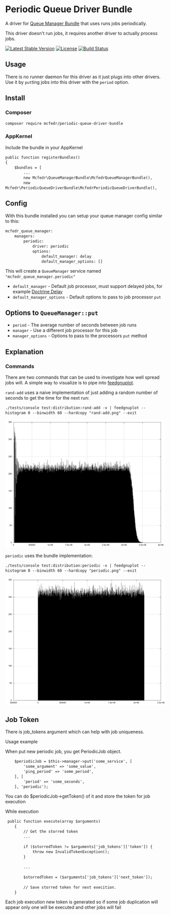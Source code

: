 # Periodic Queue Driver Bundle

A driver for [Queue Manager Bundle](https://github.com/mcfedr/queue-manager-bundle) that uses runs jobs periodically.

This driver doesn't run jobs, it requires another driver to actually process jobs.

[![Latest Stable Version](https://poser.pugx.org/mcfedr/periodic-queue-driver-bundle/v/stable.png)](https://packagist.org/packages/mcfedr/periodic-queue-driver-bundle)
[![License](https://poser.pugx.org/mcfedr/periodic-queue-driver-bundle/license.png)](https://packagist.org/packages/mcfedr/periodic-queue-driver-bundle)
[![Build Status](https://travis-ci.org/mcfedr/periodic-queue-driver-bundle.svg?branch=master)](https://travis-ci.org/mcfedr/periodic-queue-driver-bundle)

## Usage

There is no runner daemon for this driver as it just plugs into other drivers. Use it by
`put`ting jobs into this driver with the `period` option.

## Install

### Composer

    composer require mcfedr/periodic-queue-driver-bundle

### AppKernel

Include the bundle in your AppKernel

    public function registerBundles()
    {
        $bundles = [
            ...
            new Mcfedr\QueueManagerBundle\McfedrQueueManagerBundle(),
            new Mcfedr\PeriodicQueueDriverBundle\McfedrPeriodicQueueDriverBundle(),

## Config

With this bundle installed you can setup your queue manager config similar to this:

    mcfedr_queue_manager:
        managers:
            periodic:
                driver: periodic
                options:
                    default_manager: delay
                    default_manager_options: []

This will create a `QueueManager` service named `"mcfedr_queue_manager.periodic"`

* `default_manager` - Default job processor, must support delayed jobs, for example [Doctrine Delay](https://packagist.org/packages/mcfedr/doctrine-delay-queue-driver-bundle)
* `default_manager_options` - Default options to pass to job processor `put`

## Options to `QueueManager::put`

* `period` - The average number of seconds between job runs
* `manager` - Use a different job processor for this job
* `manager_options` - Options to pass to the processors `put` method

## Explanation

### Commands

There are two commands that can be used to investigate how well spread jobs will. A simple way to visualize is to
pipe into [feedgnuplot](https://github.com/dkogan/feedgnuplot).

`rand-add` uses a naive implementation of just adding a random number of seconds to get the time for the next run:

    ./tests/console test:distribution:rand-add -v | feedgnuplot --histogram 0 --binwidth 60 --hardcopy "rand-add.png" --exit
    
![Graph of rand-add](rand-add.png)

`periodic` uses the bundle implementation:

    ./tests/console test:distribution:periodic -v | feedgnuplot --histogram 0 --binwidth 60 --hardcopy "periodic.png" --exit

![Graph of periodic](periodic.png)

## Job Token

There is job_tokens argument which can help with job uniqueness.

Usage example

When put new periodic job, you get PeriodicJob object.

        $periodicJob = $this->manager->put('some_service', [
            'some_argument' => 'some_value',
            'ping_period' => 'some_period',
        ], [
            'period' => 'some_seconds',
        ], 'periodic');
        
You can do $periodicJob->getToken() of it and store the token for job execution

While execution

     public function execute(array $arguments)
        {
            // Get the storred token
            ...
    
            if ($storredToken != $arguments['job_tokens']['token']) {
                throw new InvalidTokenException();
            }
            
            ...
            
            $storredToken = ($arguments['job_tokens']['next_token']);

            // Save storred token for next execition.
        }
        
Each job execution new token is generated so if some job duplication will appear only one will be executed and other jobs will fail